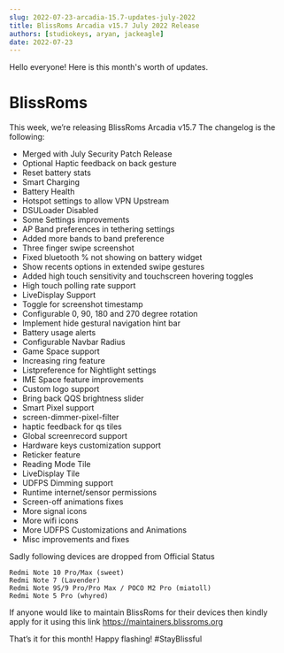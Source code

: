 ```yaml
---
slug: 2022-07-23-arcadia-15.7-updates-july-2022
title: BlissRoms Arcadia v15.7 July 2022 Release
authors: [studiokeys, aryan, jackeagle]
date: 2022-07-23
---
```


Hello everyone! Here is this month's worth of updates.

# BlissRoms

This week, we’re releasing BlissRoms Arcadia v15.7 The changelog is the following:
- Merged with July Security Patch Release
- Optional Haptic feedback on back gesture
- Reset battery stats
- Smart Charging
- Battery Health
- Hotspot settings to allow VPN Upstream
- DSULoader Disabled
- Some Settings improvements
- AP Band preferences in tethering settings
- Added more bands to band preference
- Three finger swipe screenshot
- Fixed bluetooth % not showing on battery widget
- Show recents options in extended swipe gestures
- Added high touch sensitivity and touchscreen hovering toggles
- High touch polling rate support
- LiveDisplay Support
- Toggle for screenshot timestamp
- Configurable 0, 90, 180 and 270 degree rotation
- Implement hide gestural navigation hint bar
- Battery usage alerts
- Configurable Navbar Radius
- Game Space support
- Increasing ring feature
- Listpreference for Nightlight settings
- IME Space feature improvements
- Custom logo support
- Bring back QQS brightness slider
- Smart Pixel support
- screen-dimmer-pixel-filter
- haptic feedback for qs tiles
- Global screenrecord support
- Hardware keys customization support
- Reticker feature
- Reading Mode Tile
- LiveDisplay Tile
- UDFPS Dimming support
- Runtime internet/sensor permissions
- Screen-off animations fixes
- More signal icons
- More wifi icons
- More UDFPS Customizations and Animations
- Misc improvements and fixes

Sadly following devices are dropped from Official Status

    Redmi Note 10 Pro/Max (sweet)
    Redmi Note 7 (Lavender)
    Redmi Note 9S/9 Pro/Pro Max / POCO M2 Pro (miatoll)
    Redmi Note 5 Pro (whyred)

If anyone would like to maintain BlissRoms for their devices then kindly apply for it using this link https://maintainers.blissroms.org

That’s it for this month! Happy flashing!
#StayBlissful
